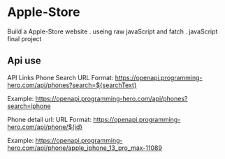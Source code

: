 # Apple-Store
Build a Apple-Store website . useing raw javaScript and fatch . javaScript final project



## Api use

API Links
Phone Search
URL Format: https://openapi.programming-hero.com/api/phones?search=${searchText}

Example: https://openapi.programming-hero.com/api/phones?search=iphone

Phone detail url:
URL Format: https://openapi.programming-hero.com/api/phone/${id}

Example: https://openapi.programming-hero.com/api/phone/apple_iphone_13_pro_max-11089
